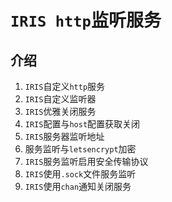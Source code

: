# `IRIS http`监听服务
## 介绍
1. `IRIS`自定义`http`服务
2. `IRIS`自定义监听器
3. `IRIS`优雅关闭服务
4. `IRIS`配置与`host`配置获取关闭
5. `IRIS`服务器监听地址
6. 服务监听与`letsencrypt`加密
7. `IRIS`服务监听启用安全传输协议
8. `IRIS`使用`.sock`文件服务监听
9. `IRIS`使用`chan`通知关闭服务
